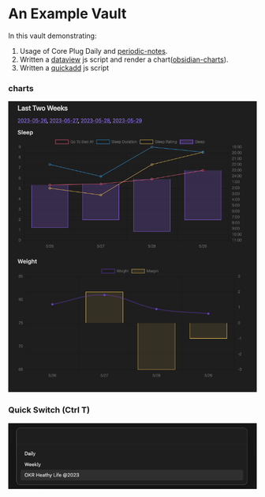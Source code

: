 # An Example Vault
In this vault demonstrating:

1. Usage of Core Plug Daily and [periodic-notes](https://github.com/liamcain/obsidian-periodic-notes).
2. Written a [dataview](https://github.com/blacksmithgu/obsidian-dataview) js script and render a chart([obsidian-charts](https://github.com/phibr0/obsidian-charts)).
3. Written a [quickadd](https://github.com/chhoumann/quickadd) js script

### charts
![img](Imgs/PastedImg1.png)
### Quick Switch (Ctrl T)
![img](Imgs/PastedImg2.png)
